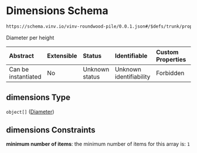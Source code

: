 # Dimensions Schema

```txt
https://schema.vinv.io/vinv-roundwood-pile/0.0.1.json#/$defs/trunk/properties/dimensions
```

Diameter per height

| Abstract            | Extensible | Status         | Identifiable            | Custom Properties | Additional Properties | Access Restrictions | Defined In                                                                                                              |
| :------------------ | :--------- | :------------- | :---------------------- | :---------------- | :-------------------- | :------------------ | :---------------------------------------------------------------------------------------------------------------------- |
| Can be instantiated | No         | Unknown status | Unknown identifiability | Forbidden         | Allowed               | none                | [dereferenced.doc.json\*](../../../../../vinv-schemas/vinv-tree/out/0.0.1/dereferenced.doc.json "open original schema") |

## dimensions Type

`object[]` ([Diameter](dereferenced-defs-diameter.md))

## dimensions Constraints

**minimum number of items**: the minimum number of items for this array is: `1`

